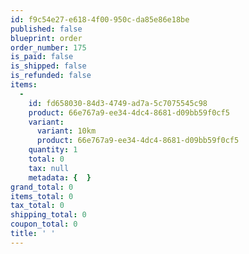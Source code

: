 ```yaml
---
id: f9c54e27-e618-4f00-950c-da85e86e18be
published: false
blueprint: order
order_number: 175
is_paid: false
is_shipped: false
is_refunded: false
items:
  -
    id: fd658030-84d3-4749-ad7a-5c7075545c98
    product: 66e767a9-ee34-4dc4-8681-d09bb59f0cf5
    variant:
      variant: 10km
      product: 66e767a9-ee34-4dc4-8681-d09bb59f0cf5
    quantity: 1
    total: 0
    tax: null
    metadata: {  }
grand_total: 0
items_total: 0
tax_total: 0
shipping_total: 0
coupon_total: 0
title: ' '
---
```


